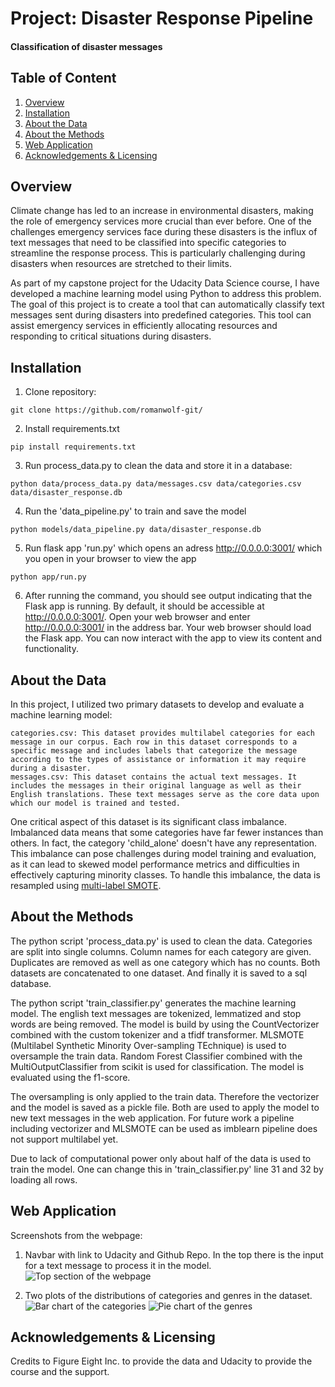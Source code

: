 # Project: Disaster Response Pipeline
#### Classification of disaster messages
## Table of Content
1. [Overview](#overview)
2. [Installation](#installation)
3. [About the Data](#about-the-data)
4. [About the Methods](#about-the-methods)
5. [Web Application](#webpage)
6. [Acknowledgements & Licensing](#acknowledgements--licensing)

## Overview <a name="overview"/>

Climate change has led to an increase in environmental disasters, making the role of emergency services more crucial than ever before. One of the challenges emergency services face during these disasters is the influx of text messages that need to be classified into specific categories to streamline the response process. This is particularly challenging during disasters when resources are stretched to their limits.

As part of my capstone project for the Udacity Data Science course, I have developed a machine learning model using Python to address this problem. The goal of this project is to create a tool that can automatically classify text messages sent during disasters into predefined categories. This tool can assist emergency services in efficiently allocating resources and responding to critical situations during disasters.

## Installation <a name="installation"/>
1. Clone repository:
```
git clone https://github.com/romanwolf-git/
```

2. Install requirements.txt
```
pip install requirements.txt
```

3. Run process_data.py to clean the data and store it in a database:
```
python data/process_data.py data/messages.csv data/categories.csv data/disaster_response.db
```
4. Run the 'data_pipeline.py' to train and save the model
```
python models/data_pipeline.py data/disaster_response.db
```
5. Run flask app 'run.py' which opens an adress http://0.0.0.0:3001/ which you open in your browser to view the app
```
python app/run.py
```
6. After running the command, you should see output indicating that the Flask app is running. By default, it should be accessible at http://0.0.0.0:3001/.
Open your web browser and enter http://0.0.0.0:3001/ in the address bar. Your web browser should load the Flask app. You can now interact with the app to view its content and functionality.

## About the Data <a name="about-the-data"/>
In this project, I utilized two primary datasets to develop and evaluate a machine learning model:

    categories.csv: This dataset provides multilabel categories for each message in our corpus. Each row in this dataset corresponds to a specific message and includes labels that categorize the message according to the types of assistance or information it may require during a disaster.
    messages.csv: This dataset contains the actual text messages. It includes the messages in their original language as well as their English translations. These text messages serve as the core data upon which our model is trained and tested.

One critical aspect of this dataset is its significant class imbalance. Imbalanced data means that some categories have far fewer instances than others. In fact, the category 'child_alone' doesn't have any representation. This imbalance can pose challenges during model training and evaluation, as it can lead to skewed model performance metrics and difficulties in effectively capturing minority classes.
To handle this imbalance, the data is resampled using [multi-label SMOTE](https://www.kaggle.com/code/tolgadincer/upsampling-multilabel-data-with-mlsmote).

## About the Methods <a name="about-the-methods"/>
The python script 'process_data.py' is used to clean the data.
Categories are split into single columns. Column names for each category are given. Duplicates are removed as well as one category which has no counts. 
Both datasets are concatenated to one dataset. And finally it is saved to a sql database.

The python script 'train_classifier.py' generates the machine learning model.
The english text messages are tokenized, lemmatized and stop words are being removed. The model is build by using the CountVectorizer combined with the custom 
tokenizer and a tfidf transformer. MLSMOTE (Multilabel Synthetic Minority Over-sampling TEchnique) is used to oversample the train data. Random Forest Classifier combined with the MultiOutputClassifier from scikit is used for classification. The model is evaluated using the f1-score.

The oversampling is only applied to the train data. Therefore the vectorizer and the model is saved as a pickle file. Both are used to apply the model to new text 
messages in the web application. For future work a pipeline including vectorizer and MLSMOTE can be used as imblearn pipeline does not support multilabel yet.

Due to lack of computational power only about half of the data is used to train the model. One can change this in 'train_classifier.py' line 31 and 32 by loading all rows.

## Web Application <a name="webpage"/>
Screenshots from the webpage:
1. Navbar with link to Udacity and Github Repo. In the top there is the input for a text message to process it in the model.
![Top section of the webpage](https://github.com/LollaPie/Data_Science_Disaster_Response/blob/main/images/Screenshot_1.png?raw=true)

2. Two plots of the distributions of categories and genres in the dataset.
![Bar chart of the categories](https://github.com/LollaPie/Data_Science_Disaster_Response/blob/main/images/Screenshot_2.png?raw=true)
![Pie chart of the genres](https://github.com/LollaPie/Data_Science_Disaster_Response/blob/main/images/Screenshot_3.png?raw=true)

## Acknowledgements & Licensing <a name="acknowledgements--licensing"/>
Credits to Figure Eight Inc. to provide the data and Udacity to provide the course and the support.